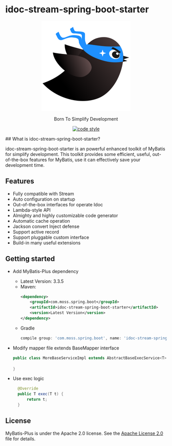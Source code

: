 # idoc-stream-spring-boot-starter
<p align="center">
  <a href="https://github.com/DavidYangYong/idoc-stream-spring-boot-starter">
   <img alt="idoc-stream-spring-boot-starter-Logo" src="https://raw.githubusercontent.com/baomidou/logo/master/mybatis-plus-logo-new-mini.png">
  </a>
</p>

<p align="center">
  Born To Simplify Development
</p>

<p align="center">
  <a href="https://www.apache.org/licenses/LICENSE-2.0">
    <img alt="code style" src="https://img.shields.io/badge/license-Apache%202-4EB1BA.svg?style=flat-square">
  </a>
</p>
## What is idoc-stream-spring-boot-starter?

idoc-stream-spring-boot-starter is an powerful enhanced toolkit of MyBatis for simplify development. This toolkit provides some efficient, useful, out-of-the-box features for MyBatis, use it can effectively save your development time.

## Features

- Fully compatible with Stream
-   Auto configuration on startup
- Out-of-the-box interfaces for operate Idoc
-   Lambda-style API
-   Almighty and highly customizable code generator
- Automatic cache operation
- Jackson convert Inject defense
-   Support active record
-   Support pluggable custom interface
-   Build-in many useful extensions

## Getting started

-   Add MyBatis-Plus dependency
    - Latest Version: 3.3.5
    - Maven:
      ```xml
      <dependency>
          <groupId>com.moss.spring.boot</groupId>
          <artifactId>idoc-stream-spring-boot-starter</artifactId>
          <version>Latest Version</version>
      </dependency>
      ```
    - Gradle
      ```groovy
      compile group: 'com.moss.spring.boot', name: 'idoc-stream-spring-boot-starter', version: 'Latest Version'
      ```
-   Modify mapper file extends BaseMapper interface

    ```java
    public class MoreBaseServiceImpl extends AbstractBaseExecService<T> implements IBaseExecService<T> {
    
    }
    ```

- Use exec logic
  ``` java
  	@Override
	public T exec(T t) {
		return t;
	}
  ```
## License

MyBatis-Plus is under the Apache 2.0 license. See the [Apache License 2.0](http://www.apache.org/licenses/LICENSE-2.0) file for details.
